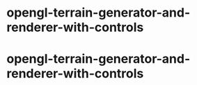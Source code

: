 # opengl-terrain-generator-and-renderer-with-controls
# opengl-terrain-generator-and-renderer-with-controls
